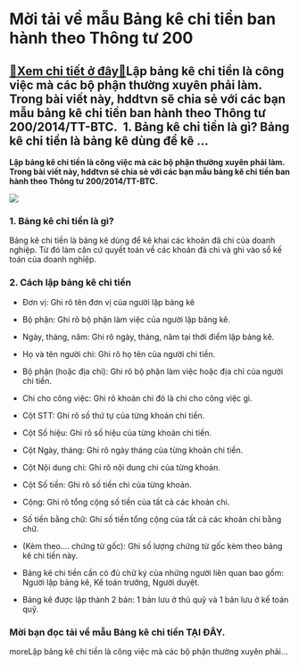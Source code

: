Mời tải về mẫu Bảng kê chi tiền ban hành theo Thông tư 200
==========================================================

[:gift:Xem chi tiết ở đây:gift:](https://hddtvn.com/moi-tai-ve-mau-bang-ke-chi-tien-ban-hanh-theo-thong-tu-200/)Lập bảng kê chi tiền là công việc mà các bộ phận thường xuyên phải làm. Trong bài viết này, hddtvn sẽ chia sẻ với các bạn mẫu bảng kê chi tiền ban hành theo Thông tư 200/2014/TT-BTC.  1. Bảng kê chi tiền là gì? Bảng kê chi tiền là bảng kê dùng để kê …
-----------------------------------------------------------------------------------------------------------------------------------------------------------------------------------------------------------------------------------------------------------

**Lập bảng kê chi tiền là công việc mà các bộ phận thường xuyên phải làm. Trong bài viết này, hddtvn sẽ chia sẻ với các bạn mẫu bảng kê chi tiền ban hành theo Thông tư 200/2014/TT-BTC.**


![](https://hddtvn.com/wp-content/uploads/2021/01/2tehK4M.png)


### 1. Bảng kê chi tiền là gì?


Bảng kê chi tiền là bảng kê dùng để kê khai các khoản đã chi của doanh nghiệp. Từ đó làm căn cứ quyết toán về các khoản đã chi và ghi vào sổ kế toán của doanh nghiệp.


### 2. Cách lập bảng kê chi tiền




* Đơn vị: Ghi rõ tên đơn vị của người lập bảng kê

* Bộ phận: Ghi rõ bộ phận làm việc của người lập bảng kê.

* Ngày, tháng, năm: Ghi rõ ngày, tháng, năm tại thời điểm lập bảng kê.

* Họ và tên người chi: Ghi rõ họ tên của người chi tiền.

* Bộ phận (hoặc địa chỉ): Ghi rõ bộ phận làm việc hoặc địa chỉ của người chi tiền.

* Chi cho công việc: Ghi rõ khoản chi đó là chi cho công việc gì.

* Cột STT: Ghi rõ số thứ tự của từng khoản chi tiền.

* Cột Số hiệu: Ghi rõ số hiệu của từng khoản chi tiền.

* Cột Ngày, tháng: Ghi rõ ngày tháng của từng khoản chi tiền.

* Cột Nội dung chi: Ghi rõ nội dung chi của từng khoản.

* Cột Số tiền: Ghi rõ số tiền chi của từng khoản.

* Cộng: Ghi rõ tổng cộng số tiền của tất cả các khoản chi.

* Số tiền bằng chữ: Ghi số tiền tổng cộng của tất cả các khoản chi bằng chữ.

* (Kèm theo…. chứng từ gốc): Ghi số lượng chứng từ gốc kèm theo bảng kê chi tiền này.

* Bảng kê chi tiền cần có đủ chữ ký của những người liên quan bao gồm: Người lập bảng kê, Kế toán trưởng, Người duyệt.

* Bảng kê được lập thành 2 bản: 1 bản lưu ở thủ quỹ và 1 bản lưu ở kế toán quỹ.



### Mời bạn đọc tải về mẫu Bảng kê chi tiền **TẠI ĐÂY**.


moreLập bảng kê chi tiền là công việc mà các bộ phận thường xuyên phải…

